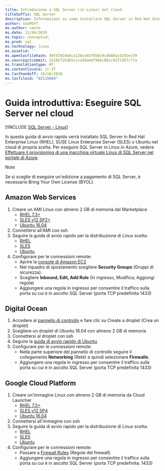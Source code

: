 ```yaml
---
title: Introduzione a SQL Server (in Linux) nel cloud
titleSuffix: SQL Server
description: Informazioni su come installare SQL Server in Red Hat Enterprise Linux (RHEL), SUSE Linux Enterprise Server (SLES) o Ubuntu nel cloud di propria scelta.
author: VanMSFT
ms.author: vanto
ms.date: 11/04/2019
ms.topic: conceptual
ms.prod: sql
ms.technology: linux
ms.assetid: ''
ms.openlocfilehash: 49f47819a6ca128ce45f950c9cd6881e325bec59
ms.sourcegitcommit: 22102f25db5ccca39aebf96bc861c92f2367c77a
ms.translationtype: HT
ms.contentlocale: it-IT
ms.lasthandoff: 10/16/2020
ms.locfileid: "92115604"
---
```

# <a name="quickstart-run-sql-server-in-the-cloud"></a>Guida introduttiva: Eseguire SQL Server nel cloud
[!INCLUDE [SQL Server - Linux](../includes/applies-to-version/sql-linux.md)]

In questa guida di avvio rapido verrà installato SQL Server in Red Hat Enterprise Linux (RHEL), SUSE Linux Enterprise Server (SLES) o Ubuntu nel cloud di propria scelta. Per eseguire SQL Server in Linux in Azure, vedere [Effettuare il provisioning di una macchina virtuale Linux di SQL Server nel portale di Azure](/azure/virtual-machines/linux/sql/provision-sql-server-linux-virtual-machine?toc=%252fsql%252ftoc%252ftoc.json).

> [!NOTE]
> Se si sceglie di eseguire un'edizione a pagamento di SQL Server, è necessario Bring Your Own License (BYOL).

## <a name="amazon-web-services"></a>Amazon Web Services
1.  Creare un AMI Linux con almeno 2 GB di memoria dal Marketplace 
    * [RHEL 7.3+](https://aws.amazon.com/marketplace/pp/B00KWBZVK6)
    * [SLES v12 SP2+](https://aws.amazon.com/marketplace/pp/B00PMM99PI)
    * [Ubuntu 16.04](https://aws.amazon.com/marketplace/pp/B01JBL2M0O)
1.  Connettersi all'AMI con ssh
1.  Seguire la guida di avvio rapido per la distribuzione di Linux scelta: 
    * [RHEL](quickstart-install-connect-red-hat.md)
    * [SLES](quickstart-install-connect-suse.md)
    * [Ubuntu](quickstart-install-connect-ubuntu.md)
1.  Configurare per le connessioni remote: 
    * Aprire la [console di Amazon EC2]( https://console.aws.amazon.com/ec2/)
    * Nel riquadro di spostamento scegliere **Security Groups** (Gruppi di sicurezza). 
    * Scegliere **Inbound, Edit, Add Rule** (In ingresso, Modifica; Aggiungi regola)
    * Aggiungere una regola in ingresso per consentire il traffico sulla porta su cui è in ascolto SQL Server (porta TCP predefinita 1433)

    
## <a name="digital-ocean"></a>Digital Ocean
1. Accedere al [pannello di controllo](https://cloud.digitalocean.com/login) e fare clic su Create a droplet (Crea un droplet)
1. Scegliere un droplet di Ubuntu 16.04 con almeno 2 GB di memoria
1. Connettersi al droplet con ssh
1. Seguire la [guida di avvio rapido di Ubuntu](quickstart-install-connect-ubuntu.md)
1. Configurare per le connessioni remote:
    * Nella parte superiore del pannello di controllo seguire il collegamento **Networking** (Rete) e quindi selezionare **Firewalls**.
    * Aggiungere una regola in ingresso per consentire il traffico sulla porta su cui è in ascolto SQL Server (porta TCP predefinita 1433)
    
## <a name="google-cloud-platform"></a>Google Cloud Platform
1.  Creare un'immagine Linux con almeno 2 GB di memoria da Cloud Launcher 
    * [RHEL 7.3+](https://console.cloud.google.com/launcher/details/rhel-cloud/rhel-7)
    * [SLES v12 SP4](https://console.cloud.google.com/launcher/details/suse-cloud/sles-12)
    * [Ubuntu 16.04](https://console.cloud.google.com/launcher/details/ubuntu-os-cloud/ubuntu-xenial)
1.  Connettersi all'immagine con ssh
1.  Seguire la guida di avvio rapido per la distribuzione di Linux scelta: 
    * [RHEL](quickstart-install-connect-red-hat.md)
    * [SLES](quickstart-install-connect-suse.md)
    * [Ubuntu](quickstart-install-connect-ubuntu.md)
1.  Configurare per le connessioni remote: 
    * Passare a [Firewall Rules](https://console.cloud.google.com/networking/firewalls) (Regole del firewall)
    * Aggiungere una regola in ingresso per consentire il traffico sulla porta su cui è in ascolto SQL Server (porta TCP predefinita: 1433)